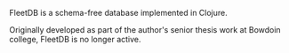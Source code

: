 FleetDB is a schema-free database implemented in Clojure.

Originally developed as part of the author's senior thesis work at
Bowdoin college, FleetDB is no longer active.

